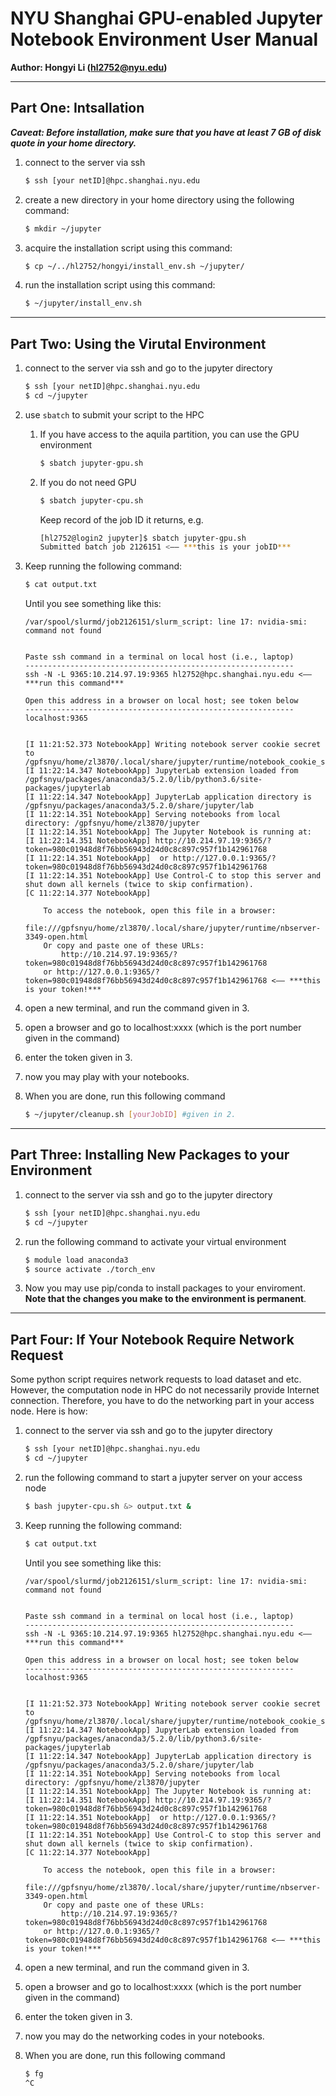 # NYU Shanghai GPU-enabled Jupyter Notebook Environment User Manual

**Author: Hongyi Li (hl2752@nyu.edu)**


---
## Part One: Intsallation

***Caveat: Before installation, make sure that you have at least 7 GB of disk quote in your home directory.***

1. connect to the server via ssh

    ```bash
    $ ssh [your netID]@hpc.shanghai.nyu.edu
    ```

2. create a new directory in your home directory using the following command:

    ```bash
    $ mkdir ~/jupyter
    ```

3. acquire the installation script using this command:

    ```bash
    $ cp ~/../hl2752/hongyi/install_env.sh ~/jupyter/
    ```

4. run the installation script using this command:

    ```bash
    $ ~/jupyter/install_env.sh
    ```

---
## Part Two: Using the Virutal Environment

1. connect to the server via ssh and go to the jupyter directory

    ```bash
    $ ssh [your netID]@hpc.shanghai.nyu.edu
    $ cd ~/jupyter
    ```

2. use `sbatch` to submit your script to the HPC
	
	1. If you have access to the aquila partition, you can use the GPU environment

        ```bash
        $ sbatch jupyter-gpu.sh
        ```

    2. If you do not need GPU

        ```bash
        $ sbatch jupyter-cpu.sh
        ```

        Keep record of the job ID it returns, e.g.

        ```bash
        [hl2752@login2 jupyter]$ sbatch jupyter-gpu.sh 
        Submitted batch job 2126151 <—— ***this is your jobID***
        ```

3. Keep running the following command:
   
    ```bash
    $ cat output.txt
    ```

    Until you see something like this:

    ```
    /var/spool/slurmd/job2126151/slurm_script: line 17: nvidia-smi: command not found


    Paste ssh command in a terminal on local host (i.e., laptop)
    ------------------------------------------------------------
    ssh -N -L 9365:10.214.97.19:9365 hl2752@hpc.shanghai.nyu.edu <—— ***run this command***

    Open this address in a browser on local host; see token below
    ------------------------------------------------------------
    localhost:9365                                      


    [I 11:21:52.373 NotebookApp] Writing notebook server cookie secret to /gpfsnyu/home/zl3870/.local/share/jupyter/runtime/notebook_cookie_secret
    [I 11:22:14.347 NotebookApp] JupyterLab extension loaded from /gpfsnyu/packages/anaconda3/5.2.0/lib/python3.6/site-packages/jupyterlab
    [I 11:22:14.347 NotebookApp] JupyterLab application directory is /gpfsnyu/packages/anaconda3/5.2.0/share/jupyter/lab
    [I 11:22:14.351 NotebookApp] Serving notebooks from local directory: /gpfsnyu/home/zl3870/jupyter
    [I 11:22:14.351 NotebookApp] The Jupyter Notebook is running at:
    [I 11:22:14.351 NotebookApp] http://10.214.97.19:9365/?token=980c01948d8f76bb56943d24d0c8c897c957f1b142961768
    [I 11:22:14.351 NotebookApp]  or http://127.0.0.1:9365/?token=980c01948d8f76bb56943d24d0c8c897c957f1b142961768
    [I 11:22:14.351 NotebookApp] Use Control-C to stop this server and shut down all kernels (twice to skip confirmation).
    [C 11:22:14.377 NotebookApp] 
        
        To access the notebook, open this file in a browser:
            file:///gpfsnyu/home/zl3870/.local/share/jupyter/runtime/nbserver-3349-open.html
        Or copy and paste one of these URLs:
            http://10.214.97.19:9365/?token=980c01948d8f76bb56943d24d0c8c897c957f1b142961768
        or http://127.0.0.1:9365/?token=980c01948d8f76bb56943d24d0c8c897c957f1b142961768 <—— ***this is your token!***
    ```

4. open a new terminal, and run the command given in 3.

5. open a browser and go to localhost:xxxx (which is the port number given in the command)

6. enter the token given in 3.

7. now you may play with your notebooks.

8. When you are done, run this following command

    ```bash
    $ ~/jupyter/cleanup.sh [yourJobID] #given in 2.
    ```

---
## Part Three: Installing New Packages to your Environment

1. connect to the server via ssh and go to the jupyter directory
   
    ```bash
    $ ssh [your netID]@hpc.shanghai.nyu.edu
    $ cd ~/jupyter
    ```
2. run the following command to activate your virtual environment
   
    ```bash
    $ module load anaconda3
    $ source activate ./torch_env
    ```

3. Now you may use pip/conda to install packages to your enviroment. **Note that the changes you make to the environment is permanent**.

---
## Part Four: If Your Notebook Require Network Request

Some python script requires network requests to load dataset and etc. However, the computation node in HPC do not necessarily provide Internet connection. Therefore, you have to do the networking part in your access node. Here is how:

1. connect to the server via ssh and go to the jupyter directory
   
    ```bash
    $ ssh [your netID]@hpc.shanghai.nyu.edu
    $ cd ~/jupyter
    ```

2. run the following command to start a jupyter server on your access node

    ```bash
    $ bash jupyter-cpu.sh &> output.txt &
    ```

3. Keep running the following command:

    ```bash
    $ cat output.txt
    ```

    Until you see something like this:

    ```
    /var/spool/slurmd/job2126151/slurm_script: line 17: nvidia-smi: command not found


    Paste ssh command in a terminal on local host (i.e., laptop)
    ------------------------------------------------------------
    ssh -N -L 9365:10.214.97.19:9365 hl2752@hpc.shanghai.nyu.edu <—— ***run this command***

    Open this address in a browser on local host; see token below
    ------------------------------------------------------------
    localhost:9365                                      


    [I 11:21:52.373 NotebookApp] Writing notebook server cookie secret to /gpfsnyu/home/zl3870/.local/share/jupyter/runtime/notebook_cookie_secret
    [I 11:22:14.347 NotebookApp] JupyterLab extension loaded from /gpfsnyu/packages/anaconda3/5.2.0/lib/python3.6/site-packages/jupyterlab
    [I 11:22:14.347 NotebookApp] JupyterLab application directory is /gpfsnyu/packages/anaconda3/5.2.0/share/jupyter/lab
    [I 11:22:14.351 NotebookApp] Serving notebooks from local directory: /gpfsnyu/home/zl3870/jupyter
    [I 11:22:14.351 NotebookApp] The Jupyter Notebook is running at:
    [I 11:22:14.351 NotebookApp] http://10.214.97.19:9365/?token=980c01948d8f76bb56943d24d0c8c897c957f1b142961768
    [I 11:22:14.351 NotebookApp]  or http://127.0.0.1:9365/?token=980c01948d8f76bb56943d24d0c8c897c957f1b142961768
    [I 11:22:14.351 NotebookApp] Use Control-C to stop this server and shut down all kernels (twice to skip confirmation).
    [C 11:22:14.377 NotebookApp] 
        
        To access the notebook, open this file in a browser:
            file:///gpfsnyu/home/zl3870/.local/share/jupyter/runtime/nbserver-3349-open.html
        Or copy and paste one of these URLs:
            http://10.214.97.19:9365/?token=980c01948d8f76bb56943d24d0c8c897c957f1b142961768
        or http://127.0.0.1:9365/?token=980c01948d8f76bb56943d24d0c8c897c957f1b142961768 <—— ***this is your token!***
    ```


4. open a new terminal, and run the command given in 3.

5. open a browser and go to localhost:xxxx (which is the port number given in the command)

6. enter the token given in 3.

7. now you may do the networking codes in your notebooks.

8. When you are done, run this following command

    ```bash
    $ fg
    ^C
    ```
